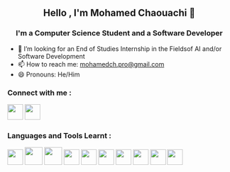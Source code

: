 ## <p align="center">  Hello , I'm **Mohamed Chaouachi** 👋 </p>
### <p align="center">I'm a Computer Science Student and a Software Developer</p>

- 🔭 I’m looking for an End of Studies Internship in the Fieldsof AI and/or Software Development
- 📫 How to reach me: mohamedch.pro@gmail.com
- 😄 Pronouns: He/Him
###  Connect with me :
<a href="https://www.linkedin.com/in/mohamed-chaouachi-86aa3b225/" target=”_blank” ><img src="https://upload.wikimedia.org/wikipedia/commons/thumb/c/ca/LinkedIn_logo_initials.png/640px-LinkedIn_logo_initials.png"  width="35" height="35"></a>
<a href="https://www.facebook.com/mohamed.chaouachi.9047" target=”_blank” ><img src="https://upload.wikimedia.org/wikipedia/commons/thumb/0/05/Facebook_Logo_%282019%29.png/768px-Facebook_Logo_%282019%29.png"  width="35" height="35"></a>
###  Languages and Tools Learnt :
<img src="https://upload.wikimedia.org/wikipedia/commons/thumb/1/18/C_Programming_Language.svg/695px-C_Programming_Language.svg.png"  width="35" height="35"> <img src="https://brandslogos.com/wp-content/uploads/images/large/java-logo-1.png"  width="40" height="40"> <img src="https://upload.wikimedia.org/wikipedia/commons/thumb/1/1f/Python_logo_01.svg/640px-Python_logo_01.svg.png"  width="40" height="40"> 
<img src="https://upload.wikimedia.org/wikipedia/commons/thumb/7/7e/Dart-logo.png/800px-Dart-logo.png"  width="35" height="35"> <img src="https://www.seekpng.com/png/full/141-1415372_css3-icon-png.png"  width="35" height="35"> <img src="https://cdn-icons-png.flaticon.com/512/732/732212.png"  width="35" height="35"> <img src="https://upload.wikimedia.org/wikipedia/commons/thumb/9/99/Unofficial_JavaScript_logo_2.svg/1024px-Unofficial_JavaScript_logo_2.svg.png"  width="35" height="35"> <img src="https://upload.wikimedia.org/wikipedia/commons/b/be/Adobe_Photoshop_CS6_icon.png"  width="35" height="35"> <img src="https://w7.pngwing.com/pngs/956/695/png-transparent-mongodb-original-wordmark-logo-icon-thumbnail.png"  width="35" height="35"> <img src="https://upload.wikimedia.org/wikipedia/commons/b/be/Adobe_Photoshop_CS6_icon.png"  width="35" height="35"> 
